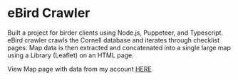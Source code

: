 # eBird Crawler

Built a project for birder clients using Node.js, Puppeteer, and Typescript. eBird crawler crawls the Cornell database and iterates through checklist pages. Map data is then extracted and concatenated into a single large map using a Library (Leaflet) on an HTML page.

View Map page with data from my account [HERE](https://dilekbaykara.github.io/bird-crawler/)
